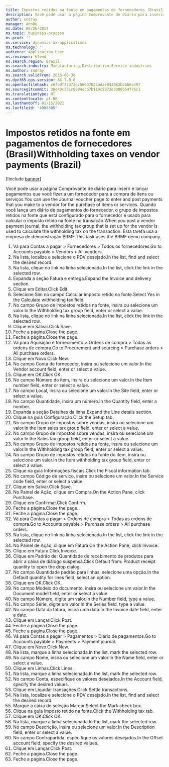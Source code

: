 ```yaml
---
title: Impostos retidos na fonte em pagamentos de fornecedores (Brasil)
description: Você pode usar a página Comprovante de diário para inserir e lançar pagamentos que você fizer a um fornecedor para a compra de itens ou serviços.
author: sndray
manager: AnnBe
ms.date: 06/26/2017
ms.topic: business-process
ms.prod: ''
ms.service: dynamics-ax-applications
ms.technology: ''
audience: Application User
ms.reviewer: kfend
ms.search.region: Brazil
ms.search.industry: Manufacturing;Distribution;Service industries
ms.author: sndray
ms.search.validFrom: 2016-06-30
ms.dyn365.ops.version: AX 7.0.0
ms.openlocfilehash: c6fbdf37373dc56607022adae843982b2bb6a497
ms.sourcegitcommit: 38d40c331c8894acb7b119c5073e3088b54776c1
ms.translationtype: HT
ms.contentlocale: pt-BR
ms.lasthandoff: 01/15/2021
ms.locfileid: "4988305"
---
```

# <a name="withholding-taxes-on-vendor-payments-brazil"></a><span data-ttu-id="c11ca-103">Impostos retidos na fonte em pagamentos de fornecedores (Brasil)</span><span class="sxs-lookup"><span data-stu-id="c11ca-103">Withholding taxes on vendor payments (Brazil)</span></span>

[!include [banner](../../includes/banner.md)]

<span data-ttu-id="c11ca-104">Você pode usar a página Comprovante de diário para inserir e lançar pagamentos que você fizer a um fornecedor para a compra de itens ou serviços.</span><span class="sxs-lookup"><span data-stu-id="c11ca-104">You can use the Journal voucher page to enter and post payments that you make to a vendor for the purchase of items or services.</span></span> <span data-ttu-id="c11ca-105">Quando você lança um diário de pagamentos do fornecedor, o grupo de impostos retidos na fonte que está configurado para o fornecedor é usado para calcular o imposto retido na fonte na transação.</span><span class="sxs-lookup"><span data-stu-id="c11ca-105">When you post a vendor payment journal, the withholding tax group that is set up for the vendor is used to calculate the withholding tax on the transaction.</span></span> <span data-ttu-id="c11ca-106">Esta tarefa usa a empresa de demonstração BRMF.</span><span class="sxs-lookup"><span data-stu-id="c11ca-106">This task uses the BRMF demo company.</span></span>

1. <span data-ttu-id="c11ca-107">Vá para Contas a pagar > Fornecedores > Todos os fornecedores.</span><span class="sxs-lookup"><span data-stu-id="c11ca-107">Go to Accounts payable > Vendors > All vendors.</span></span>
2. <span data-ttu-id="c11ca-108">Na lista, localize e selecione o PDV desejado.</span><span class="sxs-lookup"><span data-stu-id="c11ca-108">In the list, find and select the desired record.</span></span>
3. <span data-ttu-id="c11ca-109">Na lista, clique no link na linha selecionada.</span><span class="sxs-lookup"><span data-stu-id="c11ca-109">In the list, click the link in the selected row.</span></span>
4. <span data-ttu-id="c11ca-110">Expanda a seção Fatura e entrega.</span><span class="sxs-lookup"><span data-stu-id="c11ca-110">Expand the Invoice and delivery section.</span></span>
5. <span data-ttu-id="c11ca-111">Clique em Editar.</span><span class="sxs-lookup"><span data-stu-id="c11ca-111">Click Edit.</span></span>
6. <span data-ttu-id="c11ca-112">Selecione Sim no campo Calcular imposto retido na fonte.</span><span class="sxs-lookup"><span data-stu-id="c11ca-112">Select Yes in the Calculate withholding tax field.</span></span>
7. <span data-ttu-id="c11ca-113">No campo Grupo de impostos retidos na fonte, insira ou selecione um valor.</span><span class="sxs-lookup"><span data-stu-id="c11ca-113">In the Withholding tax group field, enter or select a value.</span></span>
8. <span data-ttu-id="c11ca-114">Na lista, clique no link na linha selecionada.</span><span class="sxs-lookup"><span data-stu-id="c11ca-114">In the list, click the link in the selected row.</span></span>
9. <span data-ttu-id="c11ca-115">Clique em Salvar.</span><span class="sxs-lookup"><span data-stu-id="c11ca-115">Click Save.</span></span>
10. <span data-ttu-id="c11ca-116">Feche a página.</span><span class="sxs-lookup"><span data-stu-id="c11ca-116">Close the page.</span></span>
11. <span data-ttu-id="c11ca-117">Feche a página.</span><span class="sxs-lookup"><span data-stu-id="c11ca-117">Close the page.</span></span>
12. <span data-ttu-id="c11ca-118">Vá para Aquisição e fornecimento > Ordens de compra > Todas as ordens de compra.</span><span class="sxs-lookup"><span data-stu-id="c11ca-118">Go to Procurement and sourcing > Purchase orders > All purchase orders.</span></span>
13. <span data-ttu-id="c11ca-119">Clique em Novo.</span><span class="sxs-lookup"><span data-stu-id="c11ca-119">Click New.</span></span>
14. <span data-ttu-id="c11ca-120">No campo Conta de fornecedor, insira ou selecione um valor.</span><span class="sxs-lookup"><span data-stu-id="c11ca-120">In the Vendor account field, enter or select a value.</span></span>
15. <span data-ttu-id="c11ca-121">Clique em OK.</span><span class="sxs-lookup"><span data-stu-id="c11ca-121">Click OK.</span></span>
16. <span data-ttu-id="c11ca-122">No campo Número do item, insira ou selecione um valor.</span><span class="sxs-lookup"><span data-stu-id="c11ca-122">In the Item number field, enter or select a value.</span></span>
17. <span data-ttu-id="c11ca-123">No campo Local, insira ou selecione um valor.</span><span class="sxs-lookup"><span data-stu-id="c11ca-123">In the Site field, enter or select a value.</span></span>
18. <span data-ttu-id="c11ca-124">No campo Quantidade, insira um número.</span><span class="sxs-lookup"><span data-stu-id="c11ca-124">In the Quantity field, enter a number.</span></span>
19. <span data-ttu-id="c11ca-125">Expanda a seção Detalhes da linha.</span><span class="sxs-lookup"><span data-stu-id="c11ca-125">Expand the Line details section.</span></span>
20. <span data-ttu-id="c11ca-126">Clique na guia Configuração.</span><span class="sxs-lookup"><span data-stu-id="c11ca-126">Click the Setup tab.</span></span>
21. <span data-ttu-id="c11ca-127">No campo Grupo de impostos sobre vendas, insira ou selecione um valor.</span><span class="sxs-lookup"><span data-stu-id="c11ca-127">In the Item sales tax group field, enter or select a value.</span></span>
22. <span data-ttu-id="c11ca-128">No campo Grupo de impostos sobre vendas, insira ou selecione um valor.</span><span class="sxs-lookup"><span data-stu-id="c11ca-128">In the Sales tax group field, enter or select a value.</span></span>
23. <span data-ttu-id="c11ca-129">No campo Grupo de impostos retidos na fonte, insira ou selecione um valor.</span><span class="sxs-lookup"><span data-stu-id="c11ca-129">In the Withholding tax group field, enter or select a value.</span></span>
24. <span data-ttu-id="c11ca-130">No campo Grupo de impostos retidos na fonte do item, insira ou selecione um valor.</span><span class="sxs-lookup"><span data-stu-id="c11ca-130">In the Item withholding tax group field, enter or select a value.</span></span>
25. <span data-ttu-id="c11ca-131">Clique na guia Informações fiscais.</span><span class="sxs-lookup"><span data-stu-id="c11ca-131">Click the Fiscal information tab.</span></span>
26. <span data-ttu-id="c11ca-132">No campo Código de serviço, insira ou selecione um valor.</span><span class="sxs-lookup"><span data-stu-id="c11ca-132">In the Service code field, enter or select a value.</span></span>
27. <span data-ttu-id="c11ca-133">Clique em Salvar.</span><span class="sxs-lookup"><span data-stu-id="c11ca-133">Click Save.</span></span>
28. <span data-ttu-id="c11ca-134">No Painel de Ação, clique em Compra.</span><span class="sxs-lookup"><span data-stu-id="c11ca-134">On the Action Pane, click Purchase.</span></span>
29. <span data-ttu-id="c11ca-135">Clique em Confirmar.</span><span class="sxs-lookup"><span data-stu-id="c11ca-135">Click Confirm.</span></span>
30. <span data-ttu-id="c11ca-136">Feche a página.</span><span class="sxs-lookup"><span data-stu-id="c11ca-136">Close the page.</span></span>
31. <span data-ttu-id="c11ca-137">Feche a página.</span><span class="sxs-lookup"><span data-stu-id="c11ca-137">Close the page.</span></span>
32. <span data-ttu-id="c11ca-138">Vá para Contas a pagar > Ordens de compra > Todas as ordens de compra.</span><span class="sxs-lookup"><span data-stu-id="c11ca-138">Go to Accounts payable > Purchase orders > All purchase orders.</span></span>
33. <span data-ttu-id="c11ca-139">Na lista, clique no link na linha selecionada.</span><span class="sxs-lookup"><span data-stu-id="c11ca-139">In the list, click the link in the selected row.</span></span>
34. <span data-ttu-id="c11ca-140">No Painel de Ação, clique em Fatura.</span><span class="sxs-lookup"><span data-stu-id="c11ca-140">On the Action Pane, click Invoice.</span></span>
35. <span data-ttu-id="c11ca-141">Clique em Fatura.</span><span class="sxs-lookup"><span data-stu-id="c11ca-141">Click Invoice.</span></span>
36. <span data-ttu-id="c11ca-142">Clique em Padrão de: Quantidade de recebimento de produtos para abrir a caixa de diálogo suspensa.</span><span class="sxs-lookup"><span data-stu-id="c11ca-142">Click Default from: Product receipt quantity to open the drop dialog.</span></span>
37. <span data-ttu-id="c11ca-143">No campo Quantidade padrão para linhas, selecione uma opção.</span><span class="sxs-lookup"><span data-stu-id="c11ca-143">In the Default quantity for lines field, select an option.</span></span>
38. <span data-ttu-id="c11ca-144">Clique em OK.</span><span class="sxs-lookup"><span data-stu-id="c11ca-144">Click OK.</span></span>
39. <span data-ttu-id="c11ca-145">No campo Modelo do documento, insira ou selecione um valor.</span><span class="sxs-lookup"><span data-stu-id="c11ca-145">In the Document model field, enter or select a value.</span></span>
40. <span data-ttu-id="c11ca-146">No campo Número, digite um valor.</span><span class="sxs-lookup"><span data-stu-id="c11ca-146">In the Number field, type a value.</span></span>
41. <span data-ttu-id="c11ca-147">No campo Série, digite um valor.</span><span class="sxs-lookup"><span data-stu-id="c11ca-147">In the Series field, type a value.</span></span>
42. <span data-ttu-id="c11ca-148">No campo Data da fatura, insira uma data.</span><span class="sxs-lookup"><span data-stu-id="c11ca-148">In the Invoice date field, enter a date.</span></span>
43. <span data-ttu-id="c11ca-149">Clique em Lançar.</span><span class="sxs-lookup"><span data-stu-id="c11ca-149">Click Post.</span></span>
44. <span data-ttu-id="c11ca-150">Feche a página.</span><span class="sxs-lookup"><span data-stu-id="c11ca-150">Close the page.</span></span>
45. <span data-ttu-id="c11ca-151">Feche a página.</span><span class="sxs-lookup"><span data-stu-id="c11ca-151">Close the page.</span></span>
46. <span data-ttu-id="c11ca-152">Vá para Contas a pagar > Pagamentos > Diário de pagamentos.</span><span class="sxs-lookup"><span data-stu-id="c11ca-152">Go to Accounts payable > Payments > Payment journal.</span></span>
47. <span data-ttu-id="c11ca-153">Clique em Novo.</span><span class="sxs-lookup"><span data-stu-id="c11ca-153">Click New.</span></span>
48. <span data-ttu-id="c11ca-154">Na lista, marque a linha selecionada.</span><span class="sxs-lookup"><span data-stu-id="c11ca-154">In the list, mark the selected row.</span></span>
49. <span data-ttu-id="c11ca-155">No campo Nome, insira ou selecione um valor.</span><span class="sxs-lookup"><span data-stu-id="c11ca-155">In the Name field, enter or select a value.</span></span>
50. <span data-ttu-id="c11ca-156">Clique em Linhas.</span><span class="sxs-lookup"><span data-stu-id="c11ca-156">Click Lines.</span></span>
51. <span data-ttu-id="c11ca-157">Na lista, marque a linha selecionada.</span><span class="sxs-lookup"><span data-stu-id="c11ca-157">In the list, mark the selected row.</span></span>
52. <span data-ttu-id="c11ca-158">No campo Conta, especifique os valores desejados.</span><span class="sxs-lookup"><span data-stu-id="c11ca-158">In the Account field, specify the desired values.</span></span>
53. <span data-ttu-id="c11ca-159">Clique em Liquidar transações.</span><span class="sxs-lookup"><span data-stu-id="c11ca-159">Click Settle transactions.</span></span>
54. <span data-ttu-id="c11ca-160">Na lista, localize e selecione o PDV desejado.</span><span class="sxs-lookup"><span data-stu-id="c11ca-160">In the list, find and select the desired record.</span></span>
55. <span data-ttu-id="c11ca-161">Marque a caixa de seleção Marcar.</span><span class="sxs-lookup"><span data-stu-id="c11ca-161">Select the Mark check box.</span></span>
56. <span data-ttu-id="c11ca-162">Clique na guia Imposto retido na fonte.</span><span class="sxs-lookup"><span data-stu-id="c11ca-162">Click the Withholding tax tab.</span></span>
57. <span data-ttu-id="c11ca-163">Clique em OK.</span><span class="sxs-lookup"><span data-stu-id="c11ca-163">Click OK.</span></span>
58. <span data-ttu-id="c11ca-164">Na lista, marque a linha selecionada.</span><span class="sxs-lookup"><span data-stu-id="c11ca-164">In the list, mark the selected row.</span></span>
59. <span data-ttu-id="c11ca-165">No campo Descrição, insira ou selecione um valor.</span><span class="sxs-lookup"><span data-stu-id="c11ca-165">In the Description field, enter or select a value.</span></span>
60. <span data-ttu-id="c11ca-166">No campo Contrapartida, especifique os valores desejados.</span><span class="sxs-lookup"><span data-stu-id="c11ca-166">In the Offset account field, specify the desired values.</span></span>
61. <span data-ttu-id="c11ca-167">Clique em Lançar.</span><span class="sxs-lookup"><span data-stu-id="c11ca-167">Click Post.</span></span>
62. <span data-ttu-id="c11ca-168">Feche a página.</span><span class="sxs-lookup"><span data-stu-id="c11ca-168">Close the page.</span></span>
63. <span data-ttu-id="c11ca-169">Feche a página.</span><span class="sxs-lookup"><span data-stu-id="c11ca-169">Close the page.</span></span>

